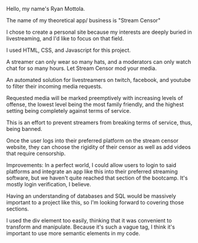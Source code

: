 Hello, my name's Ryan Mottola.

The name of my theoretical app/ business is "Stream Censor"

I chose to create a personal site because my interests are deeply buried in livestreaming, and I'd like to focus on that field.

I used HTML, CSS, and Javascript for this project.

A streamer can only wear so many hats, and a moderators can only watch chat for so many hours. Let Stream Censor mod your media.

An automated solution for livestreamers on twitch, facebook, and youtube to filter their incoming media requests.

Requested media will be marked preemptively with increasing levels of offense, the lowest level being the most family friendly, and the highest setting being completely against terms of service.

This is an effort to prevent streamers from breaking terms of service, thus, being banned.

Once the user logs into their preferred platform on the stream censor website, they can choose the rigidity of their censor as well as add videos that require censorship.

Improvements: In a perfect world, I could allow users to login to said platforms and integrate an app like this into their preferred streaming software, but we haven't quite reached that section of the bootcamp. It's mostly login verification, I believe.

Having an understanding of databases and SQL would be massively important to a project like this, so I'm looking forward to covering those sections.

I used the div element too easily, thinking that it was convenient to transform and manipulate. Because it's such a vague tag, I think it's important to use more semantic elements in my code.
